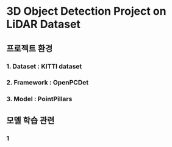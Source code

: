 # 3D Object Detection Project on LiDAR Dataset
## 프로젝트 환경
### 1. Dataset : KITTI dataset
### 2. Framework : OpenPCDet
### 3. Model : PointPillars

## 모델 학습 관련
### 1
